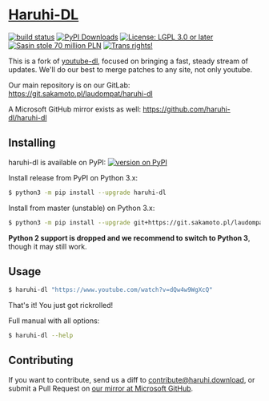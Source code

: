 # [Haruhi-DL](https://haruhi.download/)

[![build status](https://img.shields.io/gitlab/pipeline/laudom/haruhi-dl/master?gitlab_url=https%3A%2F%2Fgit.sakamoto.pl&style=flat-square)](https://git.sakamoto.pl/laudom/haruhi-dl/-/pipelines)
[![PyPI Downloads](https://img.shields.io/pypi/dm/haruhi-dl?style=flat-square)](https://pypi.org/project/haruhi-dl/)
[![License: LGPL 3.0 or later](https://img.shields.io/pypi/l/haruhi-dl?style=flat-square)](https://git.sakamoto.pl/laudom/haruhi-dl/-/blob/master/README.md)
[![Sasin stole 70 million PLN](https://img.shields.io/badge/Sasin-stole%2070%20million%20PLN-orange?style=flat-square)](https://www.planeta.pl/Wiadomosci/Polityka/Ile-kosztowaly-karty-wyborcze-Sasin-do-wiezienia-Wybory-odwolane)
[![Trans rights!](https://img.shields.io/badge/Trans-rights!-5BCEFA?style=flat-square)](http://transfuzja.org/en/artykuly/trans_people_in_poland/situation.htm)

This is a fork of [youtube-dl](https://yt-dl.org/), focused on bringing a fast, steady stream of updates. We'll do our best to merge patches to any site, not only youtube.

Our main repository is on our GitLab: https://git.sakamoto.pl/laudompat/haruhi-dl

A Microsoft GitHub mirror exists as well: https://github.com/haruhi-dl/haruhi-dl

## Installing

haruhi-dl is available on PyPI: [![version on PyPI](https://img.shields.io/pypi/v/haruhi-dl?style=flat-square)](https://pypi.org/project/haruhi-dl/)

Install release from PyPI on Python 3.x:
```sh
$ python3 -m pip install --upgrade haruhi-dl
```
Install from master (unstable) on Python 3.x:
```sh
$ python3 -m pip install --upgrade git+https://git.sakamoto.pl/laudompat/haruhi-dl.git
```

**Python 2 support is dropped and we recommend to switch to Python 3**, though it may still work.

## Usage

```sh
$ haruhi-dl "https://www.youtube.com/watch?v=dQw4w9WgXcQ"
```
That's it! You just got rickrolled!

Full manual with all options:
```sh
$ haruhi-dl --help
```
## Contributing

If you want to contribute, send us a diff to <contribute@haruhi.download>, or submit a Pull Request on [our mirror at Microsoft GitHub](https://github.com/haruhi-dl/haruhi-dl).
